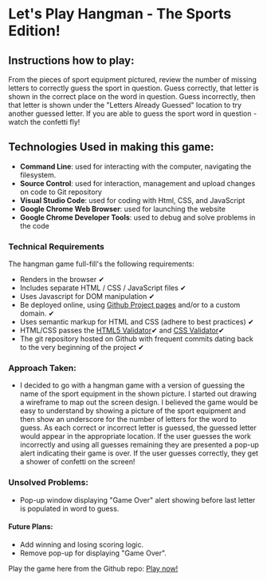 

# Let's Play Hangman - The Sports Edition!


## Instructions how to play:
From the pieces of sport equipment pictured, review the number of missing letters to correctly guess the sport in question. Guess correctly, that letter is shown in the correct place on the word in question. Guess incorrectly, then that letter is shown under the "Letters Already Guessed" location to try another guessed letter. If you are able to guess the sport word in question - watch the confetti fly!

## Technologies Used in making this game:
- **Command Line**: used for interacting with the computer, navigating the filesystem.
- **Source Control**: used for interaction, management and upload changes on code to Git repository
- **Visual Studio Code**: used for coding with Html, CSS, and JavaScript
- **Google Chrome Web Browser**: used for launching the website
- **Google Chrome Developer Tools**: used to debug and solve problems in the code


### Technical Requirements

The hangman game full-fill's the following requirements:

- Renders in the browser ✔
- Includes separate HTML / CSS / JavaScript files ✔
- Uses Javascript for DOM manipulation ✔
- Be deployed online, using [Github Project pages](https://pages.github.com)
  and/or to a custom domain. ✔
- Uses semantic markup for HTML and CSS (adhere to best practices) ✔
- HTML/CSS passes the [HTML5 Validator](https://html5.validator.nu)✔
  and [CSS Validator](https://jigsaw.w3.org/css-validator/)✔
- The git repository hosted on Github with frequent commits dating back to the
  very beginning of the project ✔

### Approach Taken:
 - I decided to go with a hangman game with a version of guessing the name of the sport equipment in the shown picture. I started out drawing a wireframe to map out the screen design. I believed the game would be easy to understand by showing a picture of the sport equipment and then show an underscore for the number of letters for the word to guess. As each correct or incorrect letter is guessed, the guessed letter would appear in the appropriate location. If the user guesses the work incorrectly and using all guesses remaining they are presented a pop-up alert indicating their game is over. If the user guesses correctly, they get a shower of confetti on the screen! 

### Unsolved Problems:
- Pop-up window displaying "Game Over" alert showing before last letter is populated in word to guess.


#### Future Plans:

- Add winning and losing scoring logic.
- Remove pop-up for displaying "Game Over".

Play the game here from the Github repo:
[Play now!](https://jhelming73.github.io/Project-1/)